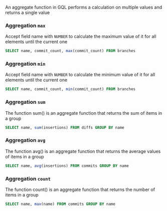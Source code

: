 An aggregate function in GQL performs a calculation on multiple values and returns a single value

### Aggregation `max`
Accept field name with `NUMBER` to calculate the maximum value of it for all elements until the current one

```sql
SELECT name, commit_count, max(commit_count) FROM branches
```

### Aggregation `min`
Accept field name with `NUMBER` to calculate the minimum value of it for all elements until the current one

```sql
SELECT name, commit_count, min(commit_count) FROM branches
```

### Aggregation `sum`
The function sum() is an aggregate function that returns the sum of items in a group

```sql
SELECT name, sum(insertions) FROM diffs GROUP BY name
```

### Aggregation `avg`
The function avg() is an aggregate function that returns the average values of items in a group

```sql
SELECT name, avg(insertions) FROM commits GROUP BY name
```

### Aggregation `count`
The function count() is an aggregate function that returns the number of items in a group

```sql
SELECT name, max(name) FROM commits GROUP BY name
```
